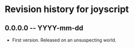 # Revision history for joyscript

## 0.0.0.0 -- YYYY-mm-dd

* First version. Released on an unsuspecting world.
